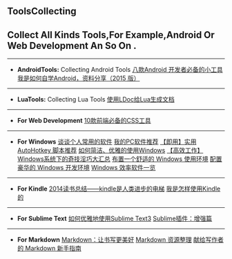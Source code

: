 ## ToolsCollecting
Collect All Kinds Tools,For Example,Android Or Web Development An So On .
---

---
* **AndroidTools:** Collecting Android Tools
[八款Android 开发者必备的小工具](http://www.jianshu.com/p/e4efec23d4d4)
[我是如何自学Android，资料分享（2015 版）](http://www.jianshu.com/p/874ff12a4c01)

---
* **LuaTools:** Collecting Lua Tools
[使用LDoc给Lua生成文档](http://www.jianshu.com/p/7bfc02f4db96)

---
* **For Web Development**
[10款前端必备的CSS工具](http://www.jianshu.com/p/157a22e15eb7)

---
* **For Windows**
[谈谈个人常用的软件](http://www.jianshu.com/p/01acf2aa5b24)
[我的PC软件推荐](http://www.jianshu.com/p/f4af4354196f)
[【即用】实用 AutoHotkey 脚本推荐](http://www.jianshu.com/p/65cf36df9a17)
[如何简洁、优雅的使用Windows](http://www.jianshu.com/p/092dfecb90f5)
[【高效工作】Windows系统下的奇技淫巧大汇总](http://www.jianshu.com/p/d144ad57b760)
[布置一个舒适的 Windows 使用环境](http://www.jianshu.com/p/cb3b7ec288e5)
[配置豪华的 Windows 开发环境](http://www.jianshu.com/p/aa19380828bd)
[Windows 效率软件一览](http://www.jianshu.com/p/5ccbf9f09a69)

---
* **For Kindle**
[2014读书总结——kindle是人类进步的电梯](http://www.jianshu.com/p/ce98b90d40fb)
[我是怎样使用Kindle的](http://www.jianshu.com/p/a464dc9ff073)

---
* **For Sublime Text**
[如何优雅地使用Sublime Text3](http://www.jianshu.com/p/3cb5c6f2421c)
[Sublime插件：增强篇](http://www.jianshu.com/p/5905f927d01b)

---
* **For Markdown**
[Markdown：让书写更美好](http://www.jianshu.com/p/17fdcf17bbb4)
[Markdown 资源整理](http://www.jianshu.com/p/5651e24bc2e0)
[献给写作者的 Markdown 新手指南](http://www.jianshu.com/p/q81RER)




